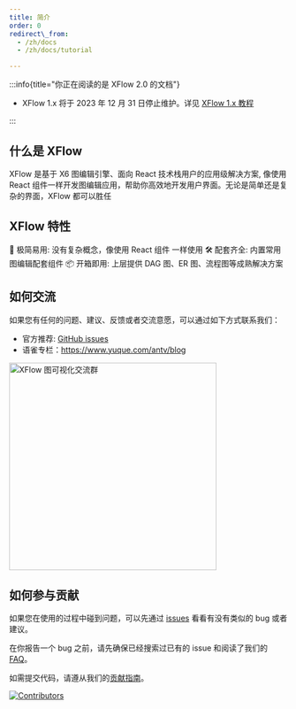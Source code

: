 ```yaml
---
title: 简介
order: 0
redirect\_from:
  - /zh/docs
  - /zh/docs/tutorial

---
```


:::info{title="你正在阅读的是 XFlow 2.0 的文档"}

- XFlow 1.x 将于 2023 年 12 月 31 日停止维护。详见 [XFlow 1.x 教程](https://xflow.antv.vision/zh-CN/docs/tutorial/intro/about)

:::

## 什么是 XFlow

XFlow 是基于 X6 图编辑引擎、面向 React 技术栈用户的应用级解决方案, 像使用 React 组件一样开发图编辑应用，帮助你高效地开发用户界面。无论是简单还是复杂的界面，XFlow 都可以胜任

## XFlow 特性

🚀  极简易用: 没有复杂概念，像使用 React 组件 一样使用
🛠️  配套齐全: 内置常用图编辑配套组件
📦  开箱即用: 上层提供 DAG 图、ER 图、流程图等成熟解决方案

## 如何交流

如果您有任何的问题、建议、反馈或者交流意愿，可以通过如下方式联系我们：

- 官方推荐: [GitHub issues](https://github.com/antvis/XFlow/issues/new/choose)
- 语雀专栏：<https://www.yuque.com/antv/blog>

<a href="https://qr.dingtalk.com/action/joingroup?code=v1,k1,rOHuvgq5s0EHDktyyQJffDE3ZAmHnbB2e6iwn/w4BKs=&#x26;_dt_no_comment=1&#x26;origin=11" target="_blank" rel="noopener noreferrer">
  <img src="https://gw.alipayobjects.com/mdn/rms_19b204/afts/img/A*KuL6R7t0Xw0AAAAAAAAAAAAAARQnAQ" alt="XFlow 图可视化交流群" width="375">
</a>

## 如何参与贡献

如果您在使用的过程中碰到问题，可以先通过 [issues](https://github.com/antvis/x6/issues) 看看有没有类似的 bug 或者建议。

在你报告一个 bug 之前，请先确保已经搜索过已有的 issue 和阅读了我们的 [FAQ]("/xflow/faq")。

如需提交代码，请遵从我们的[贡献指南](https://github.com/antvis/X6/blob/master/CONTRIBUTING.zh-CN.md)。

<a href="https://github.com/antvis/xflow/graphs/contributors" target="_blank" rel="noopener noreferrer">
  <img src="https://opencollective.com/x6/contributors.svg?width=890&button=false" alt="Contributors">
</a>
